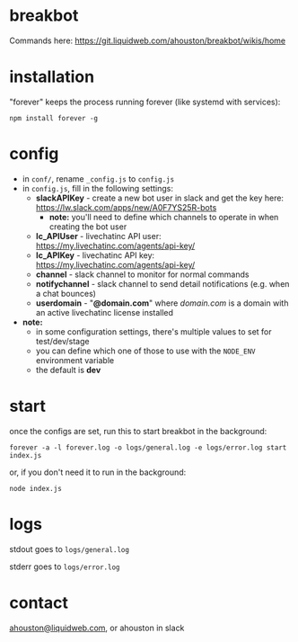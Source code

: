 # breakbot

Commands here: https://git.liquidweb.com/ahouston/breakbot/wikis/home

# installation
"forever" keeps the process running forever (like systemd with services):

`npm install forever -g`

# config
* in `conf/`, rename `_config.js` to `config.js`
* in `config.js`, fill in the following settings:
    * **slackAPIKey** - create a new bot user in slack and get the key here: https://lw.slack.com/apps/new/A0F7YS25R-bots
        * **note:** you'll need to define which channels to operate in when creating the bot user
    * **lc_APIUser** - livechatinc API user: https://my.livechatinc.com/agents/api-key/
    * **lc_APIKey** - livechatinc API key: https://my.livechatinc.com/agents/api-key/
    * **channel** - slack channel to monitor for normal commands
    * **notifychannel** - slack channel to send detail notifications (e.g. when a chat bounces)
    * **userdomain** - "**@domain.com**" where *domain.com* is a domain with an active livechatinc license installed
* **note:**
    * in some configuration settings, there's multiple values to set for test/dev/stage
    * you can define which one of those to use with the `NODE_ENV` environment variable
    * the default is **dev**

# start
once the configs are set, run this to start breakbot in the background:

`forever -a -l forever.log -o logs/general.log -e logs/error.log start index.js`

or, if you don't need it to run in the background:

`node index.js`

# logs

stdout goes to `logs/general.log`

stderr goes to `logs/error.log`

# contact
ahouston@liquidweb.com, or ahouston in slack